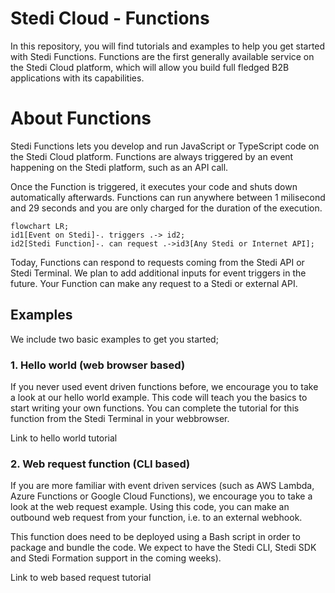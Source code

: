 # Stedi Cloud - Functions

In this repository, you will find tutorials and examples to help you get started with Stedi Functions. Functions are the first generally available service on the Stedi Cloud platform, which will allow you build full fledged B2B applications with its capabilities. 

# About Functions

Stedi Functions lets you develop and run JavaScript or TypeScript code on the Stedi Cloud platform. Functions are always triggered by an event happening on the Stedi platform, such as an API call. 

Once the Function is triggered, it executes your code and shuts down automatically afterwards. Functions can run anywhere between 1 milisecond and 29 seconds and you are only charged for the duration of the execution. 

```mermaid
flowchart LR;
id1[Event on Stedi]-. triggers .-> id2;
id2[Stedi Function]-. can request .->id3[Any Stedi or Internet API];
```

Today, Functions can respond to requests coming from the Stedi API or Stedi Terminal.  We plan to add additional inputs for event triggers in the future. Your Function can make any request to a Stedi or external API.

## Examples

We include two basic examples to get you started;

### 1. Hello world (web browser based)

If you never used event driven functions before, we encourage you to take a look at our hello world example. This code will teach you the basics to start writing your own functions. You can complete the tutorial for this function from the Stedi Terminal in your webbrowser. 

Link to hello world tutorial

### 2. Web request function (CLI based)

If you are more familiar with event driven services (such as AWS Lambda, Azure Functions or Google Cloud Functions), we encourage you to take a look at the web request example. Using this code, you can make an outbound web request from your function, i.e. to an external webhook. 

This function does need to be deployed using a Bash script in order to package and bundle the code. We expect to have the Stedi CLI, Stedi SDK and Stedi Formation support in the coming weeks). 

Link to web based request tutorial
